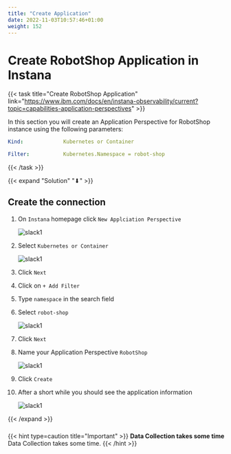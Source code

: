 ```yaml
---
title: "Create Application"
date: 2022-11-03T10:57:46+01:00
weight: 152
---
```



# Create RobotShop Application in Instana



{{< task title="Create RobotShop Application" link="https://www.ibm.com/docs/en/instana-observability/current?topic=capabilities-application-perspectives" >}}


In this section you will create an Application Perspective for RobotShop instance using the following parameters:

```yaml
Kind:             Kubernetes or Container

Filter:           Kubernetes.Namespace = robot-shop

```




{{< /task >}}



{{< expand "Solution" "⬇" >}}



## Create the connection

1. On `Instana` homepage click `New Applciation Perspective`

    ![slack1](/cp4waiops-training/pics/instana/instana_app_01.png)



1. Select `Kubernetes or Container`

    ![slack1](/cp4waiops-training/pics/instana/instana_app_02.png)

1. Click `Next`


1. Click on `+ Add Filter`

1. Type `namespace` in the search field


1. Select `robot-shop` 

    ![slack1](/cp4waiops-training/pics/instana/instana_app_03.png)

1. Click `Next`


1. Name your Application Perspective `RobotShop`

    ![slack1](/cp4waiops-training/pics/instana/instana_app_04.png)

1. Click `Create`


1. After a short while you should see the application information

    ![slack1](/cp4waiops-training/pics/instana/instana_app_05.png)



{{< /expand >}}

###

{{< hint type=caution  title="Important" >}}
**Data Collection takes some time**\
Data Collection takes some time.
{{< /hint >}}



